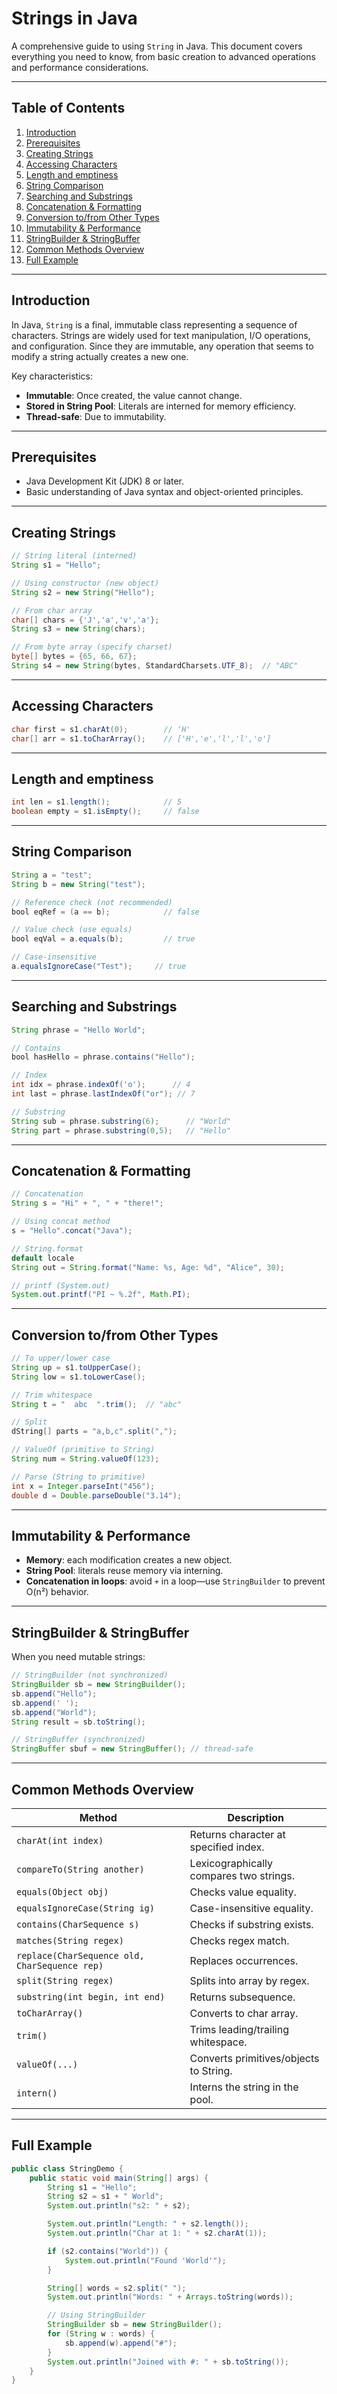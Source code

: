 # Strings in Java

A comprehensive guide to using `String` in Java. This document covers everything you need to know, from basic creation to advanced operations and performance considerations.

---

## Table of Contents

1. [Introduction](#introduction)
2. [Prerequisites](#prerequisites)
3. [Creating Strings](#creating-strings)
4. [Accessing Characters](#accessing-characters)
5. [Length and emptiness](#length-and-emptiness)
6. [String Comparison](#string-comparison)
7. [Searching and Substrings](#searching-and-substrings)
8. [Concatenation & Formatting](#concatenation--formatting)
9. [Conversion to/from Other Types](#conversion-tofrom-other-types)
10. [Immutability & Performance](#immutability--performance)
11. [StringBuilder & StringBuffer](#stringbuilder--stringbuffer)
12. [Common Methods Overview](#common-methods-overview)
13. [Full Example](#full-example)

---

## Introduction

In Java, `String` is a final, immutable class representing a sequence of characters. Strings are widely used for text manipulation, I/O operations, and configuration. Since they are immutable, any operation that seems to modify a string actually creates a new one.

Key characteristics:

* **Immutable**: Once created, the value cannot change.
* **Stored in String Pool**: Literals are interned for memory efficiency.
* **Thread-safe**: Due to immutability.

---

## Prerequisites

* Java Development Kit (JDK) 8 or later.
* Basic understanding of Java syntax and object-oriented principles.

---

## Creating Strings

```java
// String literal (interned)
String s1 = "Hello";

// Using constructor (new object)
String s2 = new String("Hello");

// From char array
char[] chars = {'J','a','v','a'};
String s3 = new String(chars);

// From byte array (specify charset)
byte[] bytes = {65, 66, 67};
String s4 = new String(bytes, StandardCharsets.UTF_8);  // "ABC"
```

---

## Accessing Characters

```java
char first = s1.charAt(0);        // 'H'
char[] arr = s1.toCharArray();    // ['H','e','l','l','o']
```

---

## Length and emptiness

```java
int len = s1.length();            // 5
boolean empty = s1.isEmpty();     // false
```

---

## String Comparison

```java
String a = "test";
String b = new String("test");

// Reference check (not recommended)
bool eqRef = (a == b);            // false

// Value check (use equals)
bool eqVal = a.equals(b);         // true

// Case-insensitive
a.equalsIgnoreCase("Test");     // true
```

---

## Searching and Substrings

```java
String phrase = "Hello World";

// Contains
bool hasHello = phrase.contains("Hello");

// Index
int idx = phrase.indexOf('o');      // 4
int last = phrase.lastIndexOf("or"); // 7

// Substring
String sub = phrase.substring(6);      // "World"
String part = phrase.substring(0,5);   // "Hello"
```

---

## Concatenation & Formatting

```java
// Concatenation
String s = "Hi" + ", " + "there!";

// Using concat method
s = "Hello".concat("Java");

// String.format
default locale
String out = String.format("Name: %s, Age: %d", "Alice", 30);

// printf (System.out)
System.out.printf("PI ~ %.2f", Math.PI);
```

---

## Conversion to/from Other Types

```java
// To upper/lower case
String up = s1.toUpperCase();
String low = s1.toLowerCase();

// Trim whitespace
String t = "  abc  ".trim();  // "abc"

// Split
dString[] parts = "a,b,c".split(",");

// ValueOf (primitive to String)
String num = String.valueOf(123);

// Parse (String to primitive)
int x = Integer.parseInt("456");
double d = Double.parseDouble("3.14");
```

---

## Immutability & Performance

* **Memory**: each modification creates a new object.
* **String Pool**: literals reuse memory via interning.
* **Concatenation in loops**: avoid `+` in a loop—use `StringBuilder` to prevent O(n²) behavior.

---

## StringBuilder & StringBuffer

When you need mutable strings:

```java
// StringBuilder (not synchronized)
StringBuilder sb = new StringBuilder();
sb.append("Hello");
sb.append(' ');
sb.append("World");
String result = sb.toString();

// StringBuffer (synchronized)
StringBuffer sbuf = new StringBuffer(); // thread-safe
```

---

## Common Methods Overview

| Method                                        | Description                             |
| --------------------------------------------- | --------------------------------------- |
| `charAt(int index)`                           | Returns character at specified index.   |
| `compareTo(String another)`                   | Lexicographically compares two strings. |
| `equals(Object obj)`                          | Checks value equality.                  |
| `equalsIgnoreCase(String ig)`                 | Case-insensitive equality.              |
| `contains(CharSequence s)`                    | Checks if substring exists.             |
| `matches(String regex)`                       | Checks regex match.                     |
| `replace(CharSequence old, CharSequence rep)` | Replaces occurrences.                   |
| `split(String regex)`                         | Splits into array by regex.             |
| `substring(int begin, int end)`               | Returns subsequence.                    |
| `toCharArray()`                               | Converts to char array.                 |
| `trim()`                                      | Trims leading/trailing whitespace.      |
| `valueOf(...)`                                | Converts primitives/objects to String.  |
| `intern()`                                    | Interns the string in the pool.         |

---

## Full Example

```java
public class StringDemo {
    public static void main(String[] args) {
        String s1 = "Hello";
        String s2 = s1 + " World";
        System.out.println("s2: " + s2);

        System.out.println("Length: " + s2.length());
        System.out.println("Char at 1: " + s2.charAt(1));

        if (s2.contains("World")) {
            System.out.println("Found 'World'");
        }

        String[] words = s2.split(" ");
        System.out.println("Words: " + Arrays.toString(words));

        // Using StringBuilder
        StringBuilder sb = new StringBuilder();
        for (String w : words) {
            sb.append(w).append("#");
        }
        System.out.println("Joined with #: " + sb.toString());
    }
}
```

